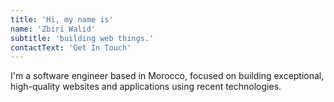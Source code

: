 ```yaml
---
title: 'Hi, my name is'
name: 'Zbiri Walid'
subtitle: 'building web things.'
contactText: 'Get In Touch'
---
```


I'm a software engineer based in Morocco, focused on building exceptional, high-quality websites and applications using recent technologies.
